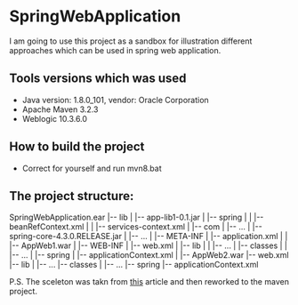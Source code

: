 # SpringWebApplication

   I am going to use this project as a sandbox for illustration different approaches which can be used in spring web application.
   
## Tools versions which was used
   * Java version: 1.8.0_101, vendor: Oracle Corporation
   * Apache Maven 3.2.3
   * Weblogic 10.3.6.0
   
## How to build the project

   * Correct for yourself and run mvn8.bat

## The project structure:

SpringWebApplication.ear
 |-- lib
 |     |-- app-lib1-0.1.jar
 |           |-- spring
 |           |    |-- beanRefContext.xml
 |           |    |-- services-context.xml
 |           |-- com
 |                |-- ...
 |     |-- spring-core-4.3.0.RELEASE.jar
 |     |-- ...
 |
 |-- META-INF
 |     |-- application.xml
 | 
 |
 |-- AppWeb1.war
 |     |-- WEB-INF
 |           |-- web.xml
 |           |-- lib
 |           |     |-- ...
 |           |-- classes
 |           |     |-- ...
 |           |-- spring
 |                 |-- applicationContext.xml
 |
 |-- AppWeb2.war
             |-- web.xml
             |-- lib
             |    |-- ...
             |-- classes
             |    |-- ...
             |-- spring
                  |-- applicationContext.xml

P.S. The sceleton was takn from [this](https://spring.io/blog/2007/06/11/using-a-shared-parent-application-context-in-a-multi-war-spring-application/) article and then reworked to the maven project.